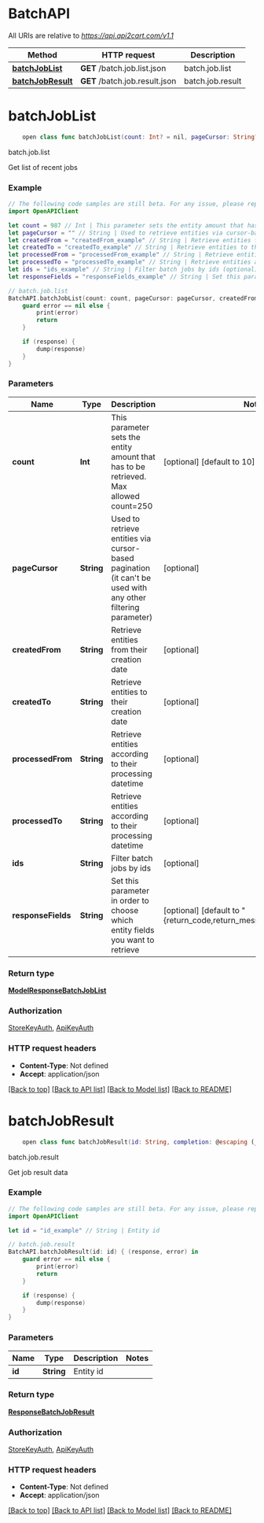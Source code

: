 # BatchAPI

All URIs are relative to *https://api.api2cart.com/v1.1*

Method | HTTP request | Description
------------- | ------------- | -------------
[**batchJobList**](BatchAPI.md#batchjoblist) | **GET** /batch.job.list.json | batch.job.list
[**batchJobResult**](BatchAPI.md#batchjobresult) | **GET** /batch.job.result.json | batch.job.result


# **batchJobList**
```swift
    open class func batchJobList(count: Int? = nil, pageCursor: String? = nil, createdFrom: String? = nil, createdTo: String? = nil, processedFrom: String? = nil, processedTo: String? = nil, ids: String? = nil, responseFields: String? = nil, completion: @escaping (_ data: ModelResponseBatchJobList?, _ error: Error?) -> Void)
```

batch.job.list

Get list of recent jobs

### Example
```swift
// The following code samples are still beta. For any issue, please report via http://github.com/OpenAPITools/openapi-generator/issues/new
import OpenAPIClient

let count = 987 // Int | This parameter sets the entity amount that has to be retrieved. Max allowed count=250 (optional) (default to 10)
let pageCursor = "" // String | Used to retrieve entities via cursor-based pagination (it can't be used with any other filtering parameter) (optional)
let createdFrom = "createdFrom_example" // String | Retrieve entities from their creation date (optional)
let createdTo = "createdTo_example" // String | Retrieve entities to their creation date (optional)
let processedFrom = "processedFrom_example" // String | Retrieve entities according to their processing datetime (optional)
let processedTo = "processedTo_example" // String | Retrieve entities according to their processing datetime (optional)
let ids = "ids_example" // String | Filter batch jobs by ids (optional)
let responseFields = "responseFields_example" // String | Set this parameter in order to choose which entity fields you want to retrieve (optional) (default to "{return_code,return_message,pagination,result}")

// batch.job.list
BatchAPI.batchJobList(count: count, pageCursor: pageCursor, createdFrom: createdFrom, createdTo: createdTo, processedFrom: processedFrom, processedTo: processedTo, ids: ids, responseFields: responseFields) { (response, error) in
    guard error == nil else {
        print(error)
        return
    }

    if (response) {
        dump(response)
    }
}
```

### Parameters

Name | Type | Description  | Notes
------------- | ------------- | ------------- | -------------
 **count** | **Int** | This parameter sets the entity amount that has to be retrieved. Max allowed count&#x3D;250 | [optional] [default to 10]
 **pageCursor** | **String** | Used to retrieve entities via cursor-based pagination (it can&#39;t be used with any other filtering parameter) | [optional] 
 **createdFrom** | **String** | Retrieve entities from their creation date | [optional] 
 **createdTo** | **String** | Retrieve entities to their creation date | [optional] 
 **processedFrom** | **String** | Retrieve entities according to their processing datetime | [optional] 
 **processedTo** | **String** | Retrieve entities according to their processing datetime | [optional] 
 **ids** | **String** | Filter batch jobs by ids | [optional] 
 **responseFields** | **String** | Set this parameter in order to choose which entity fields you want to retrieve | [optional] [default to &quot;{return_code,return_message,pagination,result}&quot;]

### Return type

[**ModelResponseBatchJobList**](ModelResponseBatchJobList.md)

### Authorization

[StoreKeyAuth](../README.md#StoreKeyAuth), [ApiKeyAuth](../README.md#ApiKeyAuth)

### HTTP request headers

 - **Content-Type**: Not defined
 - **Accept**: application/json

[[Back to top]](#) [[Back to API list]](../README.md#documentation-for-api-endpoints) [[Back to Model list]](../README.md#documentation-for-models) [[Back to README]](../README.md)

# **batchJobResult**
```swift
    open class func batchJobResult(id: String, completion: @escaping (_ data: ResponseBatchJobResult?, _ error: Error?) -> Void)
```

batch.job.result

Get job result data

### Example
```swift
// The following code samples are still beta. For any issue, please report via http://github.com/OpenAPITools/openapi-generator/issues/new
import OpenAPIClient

let id = "id_example" // String | Entity id

// batch.job.result
BatchAPI.batchJobResult(id: id) { (response, error) in
    guard error == nil else {
        print(error)
        return
    }

    if (response) {
        dump(response)
    }
}
```

### Parameters

Name | Type | Description  | Notes
------------- | ------------- | ------------- | -------------
 **id** | **String** | Entity id | 

### Return type

[**ResponseBatchJobResult**](ResponseBatchJobResult.md)

### Authorization

[StoreKeyAuth](../README.md#StoreKeyAuth), [ApiKeyAuth](../README.md#ApiKeyAuth)

### HTTP request headers

 - **Content-Type**: Not defined
 - **Accept**: application/json

[[Back to top]](#) [[Back to API list]](../README.md#documentation-for-api-endpoints) [[Back to Model list]](../README.md#documentation-for-models) [[Back to README]](../README.md)

